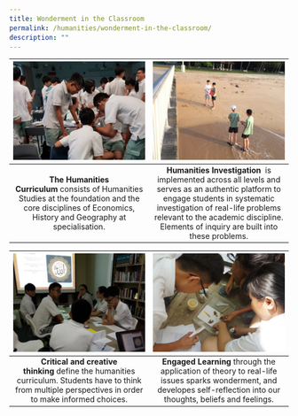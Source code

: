 ```yaml
---
title: Wonderment in the Classroom
permalink: /humanities/wonderment-in-the-classroom/
description: ""
---
```

<table>
	<thead>
		<tr>
			<th style="width: 49%; align: center">
					<img src="/images/Humanities/humanities10.jpg" style="max-height:100%; max-width:100%">
			</th>
			<th style="width: 49%; align: center">
					<img src="/images/Humanities/humanities11.jpg" style="max-height:100%; max-width:100%">
			</th>
		</tr>
	</thead>
	<tbody>
		<tr>
			<td style="text-align:center"> 
				<b>The Humanities Curriculum</b>&nbsp;consists of Humanities Studies at the foundation and the core disciplines of Economics, History and Geography at specialisation.
			</td>
			<td style="text-align:center">
				<b>Humanities Investigation</b>&nbsp;&nbsp;is implemented across all levels and serves as an authentic platform to engage students in systematic investigation of real-life problems relevant to the academic discipline. Elements of inquiry are built into these problems.
			</td>
		</tr>
	</tbody>
</table>

<table>
	<thead>
		<tr>
			<th style="width: 49%; align: center">
					<img src="/images/Humanities/humanities12.jpg" style="max-height:100%; max-width:100%">
			</th>
			<th style="width: 49%; align: center">
					<img src="/images/Humanities/humanities13.jpg" style="max-height:100%; max-width:100%">
			</th>
		</tr>
	</thead>
	<tbody>
		<tr>
			<td style="text-align:center"> 
				<b>Critical and creative thinking</b>&nbsp;define the humanities curriculum. Students have to think from multiple perspectives in order to make informed choices.
			</td>
			<td style="text-align:center">
				<b>Engaged Learning</b>&nbsp;through the application of theory to real-life issues sparks wonderment, and developes self-reflection into our thoughts, beliefs and feelings.
			</td>
		</tr>
	</tbody>
</table>